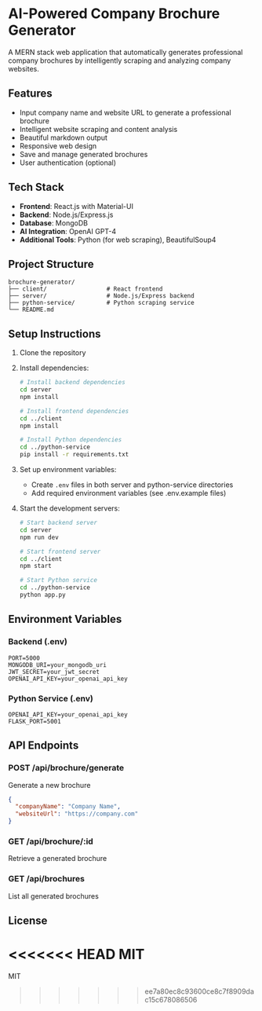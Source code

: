# AI-Powered Company Brochure Generator

A MERN stack web application that automatically generates professional company brochures by intelligently scraping and analyzing company websites.

## Features

- Input company name and website URL to generate a professional brochure
- Intelligent website scraping and content analysis
- Beautiful markdown output
- Responsive web design
- Save and manage generated brochures
- User authentication (optional)

## Tech Stack

- **Frontend**: React.js with Material-UI
- **Backend**: Node.js/Express.js
- **Database**: MongoDB
- **AI Integration**: OpenAI GPT-4
- **Additional Tools**: Python (for web scraping), BeautifulSoup4

## Project Structure

```
brochure-generator/
├── client/                 # React frontend
├── server/                 # Node.js/Express backend
├── python-service/         # Python scraping service
└── README.md
```

## Setup Instructions

1. Clone the repository
2. Install dependencies:
   ```bash
   # Install backend dependencies
   cd server
   npm install

   # Install frontend dependencies
   cd ../client
   npm install

   # Install Python dependencies
   cd ../python-service
   pip install -r requirements.txt
   ```

3. Set up environment variables:
   - Create `.env` files in both server and python-service directories
   - Add required environment variables (see .env.example files)

4. Start the development servers:
   ```bash
   # Start backend server
   cd server
   npm run dev

   # Start frontend server
   cd ../client
   npm start

   # Start Python service
   cd ../python-service
   python app.py
   ```

## Environment Variables

### Backend (.env)
```
PORT=5000
MONGODB_URI=your_mongodb_uri
JWT_SECRET=your_jwt_secret
OPENAI_API_KEY=your_openai_api_key
```

### Python Service (.env)
```
OPENAI_API_KEY=your_openai_api_key
FLASK_PORT=5001
```

## API Endpoints

### POST /api/brochure/generate
Generate a new brochure
```json
{
  "companyName": "Company Name",
  "websiteUrl": "https://company.com"
}
```

### GET /api/brochure/:id
Retrieve a generated brochure

### GET /api/brochures
List all generated brochures

## License

<<<<<<< HEAD
MIT 
=======
MIT 
>>>>>>> ee7a80ec8c93600ce8c7f8909dac15c678086506

